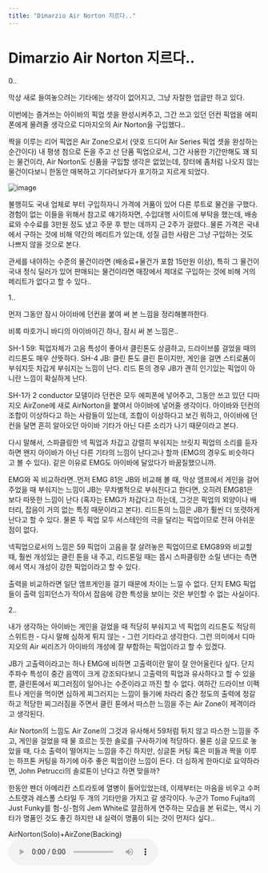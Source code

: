 ```yaml
---
title: "Dimarzio Air Norton 지르다.."
---
```

# Dimarzio Air Norton 지르다..


0..

막상 새로 들여놓으려는 기타에는 생각이 없어지고, 그냥 자잘한 업글만 하고 있다.

이번에는 즐겨쓰는 아이바의 픽업 셋을 완성시켜주고, 그간 쓰고 있던 던컨 픽업을 에피폰에게 물려줄 생각으로 디마지오의 Air Norton을 구입했다..

짝을 이루는 리어 픽업은 Air Zone으로서 (얏호 드디어 Air Series 픽업 셋을 완성하는 순간이다) 내 평생 첨으로 돈을 주고 산 단품 픽업으로서, 그간 사용한 기간만해도 꽤 되는 물건이라, Air Norton도 신품을 구입할 생각은 없었는데, 장터에 좀처럼 나오지 않는 물건이다보니 한동안 매복하고 기다려보다가 포기하고 지르게 되었다.

![image](57e695ae19938c4e9972143d77ce0991.jpg)

불행히도 국내 업체로 부터 구입하자니 가격에 거품이 있어 다른 루트로 물건을 구했다. 경험이 없는 이들을 위해서 참고로 얘기하자면, 수입대행 사이트에 부탁을 했는데, 배송료와 수수료를 3만원 정도 냈고 주문 후 받는 데까지 근 2주가 걸렸다..물론 가격은 국내에서 구하는 것에 비해 약간의 메리트가 있는데, 성질 급한 사람은 그냥 구입하는 것도 나쁘지 않을 것으로 본다.

관세를 내야하는 수준의 물건이라면 (배송료+물건가 포함 15만원 이상), 특히 그 물건이 국내 정식 딜러가 있어 판매되는 물건이라면 매장에서 제대로 구입하는 것에 비해 거의 메리트가 없다고 할 수 있다..

1..

먼저 그동안 잠시 아이바에 던컨을 붙여 써 본 느낌을 정리해볼까한다.

비록 마호가니 바디의 아이바이긴 하나, 잠시 써 본 느낌은..

SH-1 59: 픽업자체가 고음 특성이 좋아서 클린톤도 상큼하고, 드라이브를 걸었을 때의 리드톤도 매우 산뜻하다.
SH-4 JB: 클린 톤도 클린 톤이지만, 게인을 걸면 스티로폼이 부숴지듯 차갑게 부숴지는 느낌이 난다. 리드 톤의 경우 JB가 괜히 인기있는 픽업이 아니란 느낌이 확실하게 난다.

SH-1가 2 conductor 모델이라 던컨은 모두 에피폰에 넣어주고, 그동안 쓰고 있던 디마지오 AirZone에 새로 AirNorton을 붙여서 아이바에 넣어줄 생각이다. 아이바와 던컨의 조합이 이상하다고 하는 사람들이 있는데, 조합이 이상하다고 보긴 뭐하고, 아이바에 던컨을 달면 흔히 알아오던 아이바 기타가 아닌 다른 소리가 나기 때문이라고 본다.

다시 말해서, 스파클링한 넥 픽업과 차갑고 강렬히 부숴지는 브릿지 픽업의 소리를 듣자하면 왠지 아이바가 아닌 다른 기타의 느낌이 난다고나 할까 (EMG의 경우도 비슷하다고 볼 수 있다). 같은 이유로 EMG도 아이바에 달았다가 바꿈질했으니까.

EMG와 꼭 비교하라면..먼저 EMG 81은 JB와 비교해 볼 때, 막상 앰프에서 게인을 걸어주었을 때 부숴지는 느낌이 JB는 무차별적으로 부숴진다고 한다면, 오히려 EMG81은 보다 따뜻한 느낌이 난다 (혹자는 EMG가 차갑다고 하는데, 그것은 픽업의 외양이나 배터리, 잡음이 거의 없는 특징 때문이라고 본다). 리드톤의 느낌은 JB가 훨씬 더 또렷하게 난다고 할 수 있다. 물론 두 픽업 모두 서스테인의 극을 달리는 픽업이므로 전혀 아쉬운 점이 없다.

넥픽업으로서의 느낌은 59 픽업이 고음을 잘 살려놓은 픽업이므로 EMG89와 비교할 때, 훨씬 개성있는 클린 톤을 내 주고, 리드톤일 때는 몹시 스파클링한 소릴 낸다는 측면에서 역시 개성이 강한 픽업이라고 할 수 있다. 

출력을 비교하라면 일단 앰프게인을 걸기 때문에 차이는 느낄 수 없다. 단지 EMG 픽업들이 출력 임피던스가 작아서 잡음에 강한 특성을 보이는 것은 부인할 수 없는 사실이다.

2..

내가 생각하는 아이바는 게인을 걸었을 때 적당히 부숴지고 넥 픽업의 리드톤도 적당히 스위트한 - 다시 말해 심하게 튀지 않는 - 그런 기타라고 생각한다. 그런 의미에서 디마지오의 Air 씨리즈가 아이바의 개성에 잘 부합하는 픽업이라고 할 수 있겠다.

JB가 고출력이라고는 하나 EMG에 비하면 고출력이란 말이 잘 안어울린다 싶다. 단지 주파수 특성이 중간 음역이 크게 강조되다보니 고출력의 픽업과 유사하다고 할 수 있을 뿐, 클린톤에서 찌그러짐이 일어나는 수준이라고 까진 할 수 없다. 여하간 드라이브 이펙트나 게인을 먹이면 심하게 찌그러지는 느낌이 들기에 차라리 중간 정도의 출력에 정갈하고 적당한 찌그러짐을 주면서 클린 톤에서 따스한 느낌을 주는 Air Zone이 제격이라고 생각된다.

Air Norton의 느낌도 Air Zone의 그것과 유사해서 59처럼 튀지 않고 따스한 느낌을 주고, 게인을 걸었을 때 물 흐르는 듯한 솔로를 구사하기에 적당하다. 물론 싱글 모드로 놓았을 때, 다소 출력이 떨어지는 느낌을 주긴 하지만, 싱글톤 커팅 혹은 미들과 짝을 이루는 하프톤 커팅을 하기에 아주 좋은 픽업이란 느낌이 든다. 더 심하게 한마디로 요약하라면, John Petrucci의 솔로톤이 난다고 하면 맞을까?

한동안 펜더 아메리칸 스트라토에 열병이 들어있었는데, 이제부터는 마음을 비우고 수퍼스트랫과 레스폴 스타일 두 개의 기타만을 가지고 갈 생각이다. 누군가 Tomo Fujita의 Just Funky를 험-싱-험의 Jem White로 깔끔하게 연주하는 모습을 본 뒤로는, 역시 기타가 명품인 것도 좋긴 하지만 내 실력이 명품이 되는 것이 먼저다 싶다..

AirNorton(Solo)+AirZone(Backing)
![audio](d41d8cd98f00b204e9800998ecf8427e.mp3)



